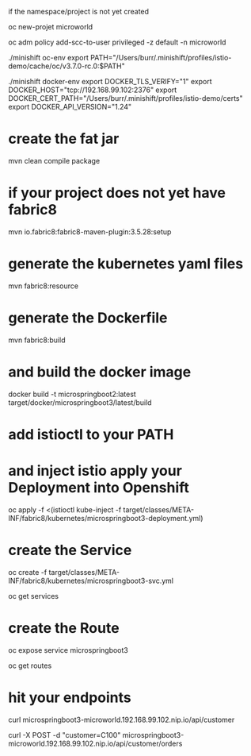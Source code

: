 if the namespace/project is not yet created

oc new-projet microworld

oc adm policy add-scc-to-user privileged -z default -n microworld

./minishift oc-env
export PATH="/Users/burr/.minishift/profiles/istio-demo/cache/oc/v3.7.0-rc.0:$PATH"

./minishift docker-env
export DOCKER_TLS_VERIFY="1"
export DOCKER_HOST="tcp://192.168.99.102:2376"
export DOCKER_CERT_PATH="/Users/burr/.minishift/profiles/istio-demo/certs"
export DOCKER_API_VERSION="1.24"

# create the fat jar
mvn clean compile package

# if your project does not yet have fabric8
mvn io.fabric8:fabric8-maven-plugin:3.5.28:setup

# generate the kubernetes yaml files
mvn fabric8:resource

# generate the Dockerfile
mvn fabric8:build

# and build the docker image
docker build -t microspringboot2:latest target/docker/microspringboot3/latest/build

# add istioctl to your PATH

# and inject istio apply your Deployment into Openshift
oc apply -f <(istioctl kube-inject -f target/classes/META-INF/fabric8/kubernetes/microspringboot3-deployment.yml)

# create the Service
oc create -f target/classes/META-INF/fabric8/kubernetes/microspringboot3-svc.yml

oc get services

# create the Route
oc expose service microspringboot3

oc get routes

# hit your endpoints
curl microspringboot3-microworld.192.168.99.102.nip.io/api/customer

curl -X POST -d "customer=C100" microspringboot3-microworld.192.168.99.102.nip.io/api/customer/orders
